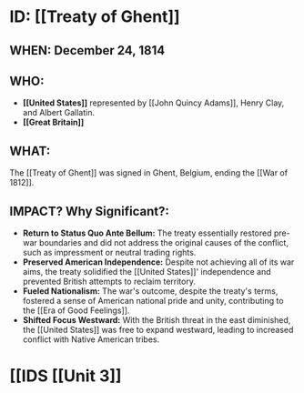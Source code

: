 # ID: [[Treaty of Ghent]] 

## WHEN: December 24, 1814

## WHO: 
* **[[United States]]** represented by [[John Quincy Adams]], Henry Clay, and Albert Gallatin.
* **[[Great Britain]]** 

## WHAT:
The [[Treaty of Ghent]] was signed in Ghent, Belgium, ending the [[War of 1812]]. 

## IMPACT? Why Significant?: 
* **Return to Status Quo Ante Bellum:**  The treaty essentially restored pre-war boundaries and did not address the original causes of the conflict, such as impressment or neutral trading rights.
* **Preserved American Independence:** Despite not achieving all of its war aims, the treaty solidified the [[United States]]' independence and prevented British attempts to reclaim territory. 
* **Fueled Nationalism:** The war's outcome, despite the treaty's terms, fostered a sense of American national pride and unity, contributing to the [[Era of Good Feelings]]. 
* **Shifted Focus Westward:** With the British threat in the east diminished, the [[United States]] was free to expand westward, leading to increased conflict with Native American tribes. 

# [[IDS [[Unit 3]]